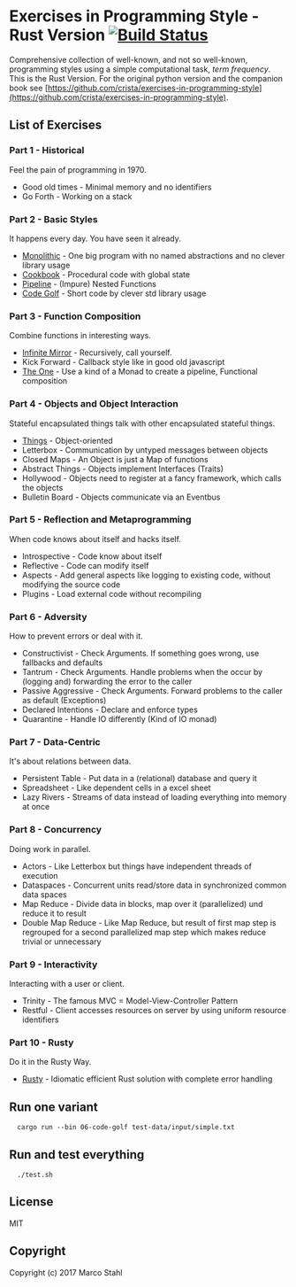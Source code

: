 # Exercises in Programming Style - Rust Version [![Build Status](https://travis-ci.org/shybyte/exercises-in-programming-style-rust.svg?branch=master)](https://travis-ci.org/shybyte/exercises-in-programming-style-rust)
 
Comprehensive collection of well-known, and not so well-known, programming styles using a simple computational task, *term frequency*.
This is the Rust Version. For the original python version and the companion book see
[https://github.com/crista/exercises-in-programming-style](https://github.com/crista/exercises-in-programming-style).

## List of Exercises

### Part 1 - Historical

Feel the pain of programming in 1970. 

* Good old times - Minimal memory and no identifiers
* Go Forth - Working on a stack

### Part 2 - Basic Styles

It happens every day. You have seen it already.

* [Monolithic](src/bin/03-monolith.md) - One big program with no named abstractions and no clever library usage
* [Cookbook](src/bin/04-cookbook.md) - Procedural code with global state
* [Pipeline](src/bin/05-pipeline.md) - (Impure) Nested Functions
* [Code Golf](src/bin/06-code-golf.md) - Short code by clever std library usage 

### Part 3 - Function Composition

Combine functions in interesting ways.

* [Infinite Mirror](src/bin/07-infinite-mirror.md) - Recursively, call yourself.
* Kick Forward - Callback style like in good old javascript
* [The One](src/bin/09-the-one.md) - Use a kind of a Monad to create a pipeline, Functional composition


### Part 4 - Objects and Object Interaction

Stateful encapsulated things talk with other encapsulated stateful things. 

* [Things](src/bin/10-things.md) - Object-oriented 
* Letterbox - Communication by untyped messages between objects
* Closed Maps - An Object is just a Map of functions
* Abstract Things - Objects implement Interfaces (Traits)
* Hollywood - Objects need to register at a fancy framework, which calls the objects
* Bulletin Board - Objects communicate via an Eventbus

### Part 5 - Reflection and Metaprogramming

When code knows about itself and hacks itself. 

* Introspective - Code know about itself
* Reflective - Code can modify itself
* Aspects - Add general aspects like logging to existing code, without modifying the source code
* Plugins - Load external code without recompiling 

### Part 6 - Adversity 

How to prevent errors or deal with it.

* Constructivist - Check Arguments. If something goes wrong, use fallbacks and defaults
* Tantrum - Check Arguments. Handle problems when the occur by (logging and) forwarding the error to the caller
* Passive Aggressive - Check Arguments. Forward problems to the caller as default (Exceptions)
* Declared Intentions - Declare and enforce types
* Quarantine - Handle IO differently (Kind of IO monad)

### Part 7 - Data-Centric

It's about relations between data.

* Persistent Table - Put data in a (relational) database and query it
* Spreadsheet - Like dependent cells in a excel sheet
* Lazy Rivers - Streams of data instead of loading everything into memory at once

### Part 8 - Concurrency

Doing work in parallel. 

* Actors - Like Letterbox but things have independent threads of execution
* Dataspaces - Concurrent units read/store data in synchronized common data spaces
* Map Reduce - Divide data in blocks, map over it (parallelized) und reduce it to result
* Double Map Reduce - Like Map Reduce, but result of first map step is regrouped for a second parallelized map step which makes reduce trivial or unnecessary 

### Part 9 - Interactivity

Interacting with a user or client.

* Trinity - The famous MVC = Model-View-Controller Pattern
* Restful - Client accesses resources on server by using uniform resource identifiers

### Part 10 - Rusty

Do it in the Rusty Way.

* [Rusty](src/bin/42-rusty.md) - Idiomatic efficient Rust solution with complete error handling




## Run one variant

```
  cargo run --bin 06-code-golf test-data/input/simple.txt
```


## Run and test everything


```
  ./test.sh
```


## License

MIT

## Copyright

Copyright (c) 2017 Marco Stahl
